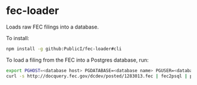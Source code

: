 # fec-loader
Loads raw FEC filings into a database.

To install:
```bash
npm install -g github:PublicI/fec-loader#cli
```

To load a filing from the FEC into a Postgres database, run:

```bash
export PGHOST=<database host> PGDATABASE=<database name> PGUSER=<database user> PGPASSWORD=<database password>
curl -s http://docquery.fec.gov/dcdev/posted/1283013.fec | fec2psql | psql
```
